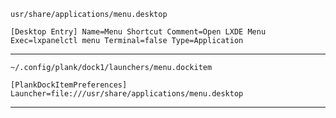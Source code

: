 `usr/share/applications/menu.desktop`

`[Desktop Entry]
Name=Menu Shortcut
Comment=Open LXDE Menu
Exec=lxpanelctl menu
Terminal=false
Type=Application`

------------------------

`~/.config/plank/dock1/launchers/menu.dockitem`

`[PlankDockItemPreferences]
Launcher=file:///usr/share/applications/menu.desktop`

----------------------

